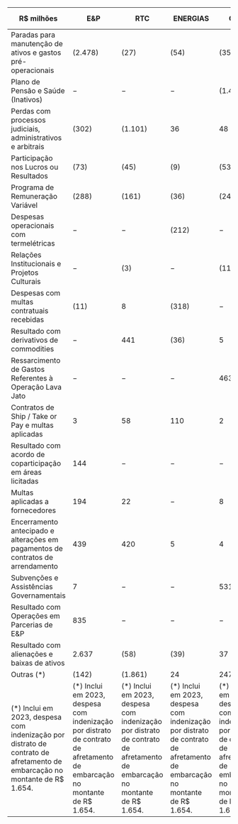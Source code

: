 |R$ milhões|E&P|RTC|ENERGIAS|CORP.|ELIMIN.|CONSOLI-DADO|
|---|---|---|---|---|---|---|
|Paradas para manutenção de ativos e gastos pré-operacionais|(2.478)|(27)|(54)|(35)|−|(2.594)|
|Plano de Pensão e Saúde (Inativos)|−|−|−|(1.460)|−|(1.460)|
|Perdas com processos judiciais, administrativos e arbitrais|(302)|(1.101)|36|48|−|(1.319)|
|Participação nos Lucros ou Resultados|(73)|(45)|(9)|(53)|−|(180)|
|Programa de Remuneração Variável|(288)|(161)|(36)|(240)|−|(725)|
|Despesas operacionais com termelétricas|−|−|(212)|−|−|(212)|
|Relações Institucionais e Projetos Culturais|−|(3)|−|(110)|−|(113)|
|Despesas com multas contratuais recebidas|(11)|8|(318)|−|−|(321)|
|Resultado com derivativos de commodities|−|441|(36)|5|−|410|
|Ressarcimento de Gastos Referentes à Operação Lava Jato|−|−|−|463|−|463|
|Contratos de Ship / Take or Pay e multas aplicadas|3|58|110|2|−|173|
|Resultado com acordo de coparticipação em áreas licitadas|144|−|−|−|−|144|
|Multas aplicadas a fornecedores|194|22|−|8|−|224|
|Encerramento antecipado e alterações em pagamentos de contratos de arrendamento|439|420|5|4|−|868|
|Subvenções e Assistências Governamentais|7|−|−|531|−|538|
|Resultado com Operações em Parcerias de E&P|835|−|−|−|−|835|
|Resultado com alienações e baixas de ativos|2.637|(58)|(39)|37|−|2.577|
|Outras (*)|(142)|(1.861)|24|247|−|(1.732)|
|(*) Inclui em 2023, despesa com indenização por distrato de contrato de afretamento de embarcação no montante de R$ 1.654.|(*) Inclui em 2023, despesa com indenização por distrato de contrato de afretamento de embarcação no montante de R$ 1.654.|(*) Inclui em 2023, despesa com indenização por distrato de contrato de afretamento de embarcação no montante de R$ 1.654.|(*) Inclui em 2023, despesa com indenização por distrato de contrato de afretamento de embarcação no montante de R$ 1.654.|(*) Inclui em 2023, despesa com indenização por distrato de contrato de afretamento de embarcação no montante de R$ 1.654.|(*) Inclui em 2023, despesa com indenização por distrato de contrato de afretamento de embarcação no montante de R$ 1.654.|(*) Inclui em 2023, despesa com indenização por distrato de contrato de afretamento de embarcação no montante de R$ 1.654.|
